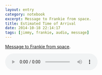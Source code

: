 ```yaml
--- 
layout: entry
category: notebook
excerpt: Message to Frankie from space.
title: Estimated Time of Arrival
date: 2014-10-18 22:14:17
tags: [jimmy, frankie, audio, message]
---
```

<noscript>
    <p><a href="/audio/eta.mp3">Message to Frankie from space</a>.</p>
</noscript>
<audio controls="controls" title="Message to Frankie from space.">  
   <source src="/audio/eta.mp3" />  
</audio> 